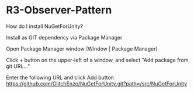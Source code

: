 # R3-Observer-Pattern


How do I install NuGetForUnity?

Install as GIT dependency via Package Manager

Open Package Manager window (Window | Package Manager)

Click + button on the upper-left of a window, and select "Add package from git URL..."

Enter the following URL and click Add button
https://github.com/GlitchEnzo/NuGetForUnity.git?path=/src/NuGetForUnity